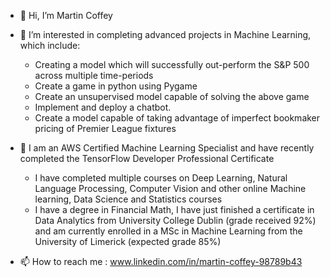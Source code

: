 - 👋 Hi, I’m Martin Coffey
- 👀 I’m interested in completing advanced projects in Machine Learning, which include:
     * Creating a model which will successfully out-perform the S&P 500 across multiple time-periods 
     * Create a game in python using Pygame
     * Create an unsupervised model capable of solving the above game
     * Implement and deploy a chatbot. 
     * Create a model capable of taking advantage of imperfect bookmaker pricing of Premier League fixtures

- 🧠 I am an AWS Certified Machine Learning Specialist and have recently completed the TensorFlow Developer Professional Certificate 
     * I have completed multiple courses on Deep Learning, Natural Language Processing, Computer Vision and other online Machine learning, Data Science and Statistics courses 
     * I have a degree in Financial Math, I have just finished a certificate in Data Analytics from University College Dublin (grade received 92%) and am currently enrolled in a MSc in Machine Learning from the University of Limerick (expected grade 85%) 

- 📫 How to reach me : www.linkedin.com/in/martin-coffey-98789b43

<!---
MCoffey1129/MCoffey1129 is a ✨ special ✨ repository because its `README.md` (this file) appears on your GitHub profile.
You can click the Preview link to take a look at your changes.
--->
